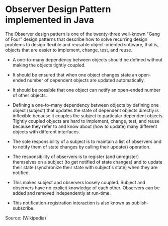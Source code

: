 # Observer Design Pattern implemented in Java

The Observer design pattern is one of the twenty-three well-known "Gang of Four" design patterns that describe how to solve recurring design problems to design flexible and reusable object-oriented software, that is, objects that are easier to implement, change, test, and reuse.

- A one-to-many dependency between objects should be defined without making the objects tightly coupled.
- It should be ensured that when one object changes state an open-ended number of dependent objects are updated automatically.
- It should be possible that one object can notify an open-ended number of other objects.

- Defining a one-to-many dependency between objects by defining one object (subject) that updates the state of dependent objects directly is inflexible because it couples the subject to particular dependent objects. Tightly coupled objects are hard to implement, change, test, and reuse because they refer to and know about (how to update) many different objects with different interfaces.

- The sole responsibility of a subject is to maintain a list of observers and to notify them of state changes by calling their update() operation. 

- The responsibility of observers is to register (and unregister) themselves on a subject (to get notified of state changes) and to update their state (synchronize their state with subject's state) when they are notified. 

- This makes subject and observers loosely coupled. Subject and observers have no explicit knowledge of each other. Observers can be added and removed independently at run-time.

- This notification-registration interaction is also known as publish-subscribe.

Source: (Wikipedia)